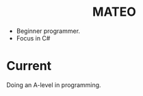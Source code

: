 
# <h1 align="center">MATEO</h1>
- Beginner programmer.
- Focus in C#
# Current
Doing an A-level in programming.


